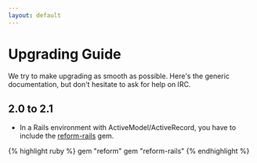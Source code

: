 ```yaml
---
layout: default
---
```


# Upgrading Guide

We try to make upgrading as smooth as possible. Here's the generic documentation, but don't hesitate to ask for help on IRC.

## 2.0 to 2.1

* In a Rails environment with ActiveModel/ActiveRecord, you have to include the [reform-rails](https://github.com/trailblazer/reform-rails) gem.

{% highlight ruby %}
gem "reform"
gem "reform-rails"
{% endhighlight %}
